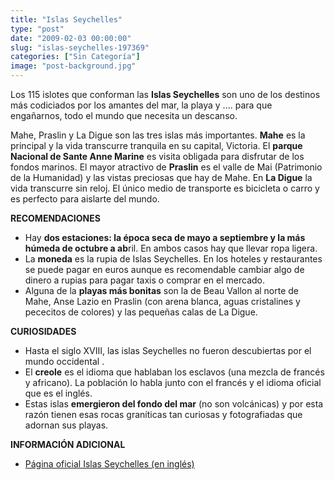 ```yaml
---
title: "Islas Seychelles"
type: "post"
date: "2009-02-03 00:00:00"
slug: "islas-seychelles-197369"
categories: ["Sin Categoría"]
image: "post-background.jpg"
---
```


[](/wp-content/uploads/2009/02/197369-118903.jpg)

Los 115 islotes que conforman las **Islas Seychelles** son uno de los destinos más codiciados por los amantes del mar, la playa y .... para que engañarnos, todo el mundo que necesita un descanso.

Mahe, Praslin y La Digue son las tres islas más importantes. **Mahe** es la principal y la vida transcurre tranquila en su capital, Victoria. El **parque Nacional de Sante Anne Marine** es visita obligada para disfrutar de los fondos marinos. El mayor atractivo de **Praslin** es el valle de Mai (Patrimonio de la Humanidad) y las vistas preciosas que hay de Mahe. En **La Digue** la vida transcurre sin reloj. El único medio de transporte es bicicleta o carro y es perfecto para aislarte del mundo.

**RECOMENDACIONES**

- [](/wp-content/uploads/2009/02/197369-118902.jpg)Hay **dos estaciones: la época seca de mayo a septiembre y la más húmeda de octubre a ab**ril. En ambos casos hay que llevar ropa ligera.
- La **moneda** es la rupia de Islas Seychelles. En los hoteles y restaurantes se puede pagar en euros aunque es recomendable cambiar algo de dinero a rupias para pagar taxis o comprar en el mercado.
- Alguna de la **playas más bonitas** son la de Beau Vallon al norte de Mahe, Anse Lazio en Praslin (con arena blanca, aguas cristalines y pececitos de colores) y las pequeñas calas de La Digue.

**CURIOSIDADES**

- Hasta el siglo XVIII, las islas Seychelles no fueron descubiertas por el mundo occidental .
- El **creole** es el idioma que hablaban los esclavos (una mezcla de francés y africano). La población lo habla junto con el francés y el idioma oficial que es el inglés.
- Estas islas **emergieron del fondo del mar** (no son volcánicas) y por esta razón tienen esas rocas graníticas tan curiosas y fotografiadas que adornan sus playas.

**INFORMACIÓN ADICIONAL**

- [Página oficial Islas Seychelles (en inglés)](http://www.seychelles.travel/en/home/index.php)